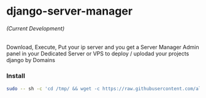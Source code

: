 # django-server-manager 
###### (Current Development)

Download, Execute, Put your ip server and you get a Server Manager Admin panel in your Dedicated Server or VPS to deploy / uplodad your projects django by Domains


### Install
```bash
sudo -- sh -c 'cd /tmp/ && wget -c https://raw.githubusercontent.com/aleoreina/django-server-manager/master/install-djmserver.sh &&  chmod +X ./install-djmserver.sh && chmod 777 ./install-djmserver.sh && ./install-djmserver.sh'

```

